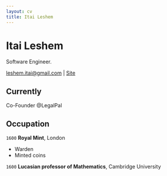 ```yaml
---
layout: cv
title: Itai Leshem
---
```

# Itai Leshem
Software Engineer.

<div id="webaddress">
<a href="mailto:leshem.itai@gmail.com">leshem.itai@gmail.com</a>
| <a href="https://breadly.dev">Site</a>
</div>


## Currently

Co-Founder @LegalPal



## Occupation

`1600`
__Royal Mint__, London

- Warden
- Minted coins

`1600`
__Lucasian professor of Mathematics__, Cambridge University



<!-- ### Footer

Last updated: May 2013 -->


